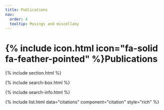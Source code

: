 ```yaml
---
title: Publications
nav:
  order: 4
  tooltip: Musings and miscellany
---
```


# {% include icon.html icon="fa-solid fa-feather-pointed" %}Publications

{% include section.html %}

{% include search-box.html %}

{% include search-info.html %}

{% include list.html data="citations" component="citation" style="rich" %}
